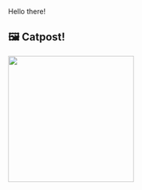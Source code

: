 Hello there!



## 🖼️ Catpost!

<sub>
    <img src="https://cdn2.thecatapi.com/images/a8b.jpg" height="256">
</sub>

